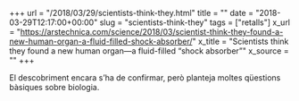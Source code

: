 +++
url = "/2018/03/29/scientists-think-they.html"
title = ""
date = "2018-03-29T12:17:00+00:00"
slug = "scientists-think-they"
tags = ["retalls"]
x_url = "https://arstechnica.com/science/2018/03/scientist-think-they-found-a-new-human-organ-a-fluid-filled-shock-absorber/"
x_title = "Scientists think they found a new human organ—a fluid-filled “shock absorber”"
x_source = ""
+++


El descobriment encara s’ha de confirmar, però planteja moltes qüestions bàsiques sobre biologia.
